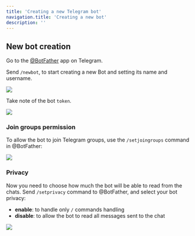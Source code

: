 ```yaml
---
title: 'Creating a new Telegram bot'
navigation.title: 'Creating a new bot'
description: ''
---
```


## New bot creation
Go to the [@BotFather](https://t.me/botfather) app on Telegram.

Send `/newbot`, to start creating a new Bot and setting its name and username.

![](/docs/img/screenshots/new-bot.jpg)

Take note of the bot `token`.

![](/docs/img/screenshots/new-bot-token.jpg)

### Join groups permission

To allow the bot to join Telegram groups, use the `/setjoingroups` command in @BotFather:

![](/docs/img/screenshots/new-bot-joingroups.jpg)

### Privacy
Now you need to choose how much the bot will be able to read from the chats. Send `/setprivacy` command to @BotFather, and select your bot privacy:

- **enable**: to handle only `/` commands handling
- **disable**: to allow the bot to read all messages sent to the chat

![](/docs/img/screenshots/new-bot-setprivacy.jpg)
